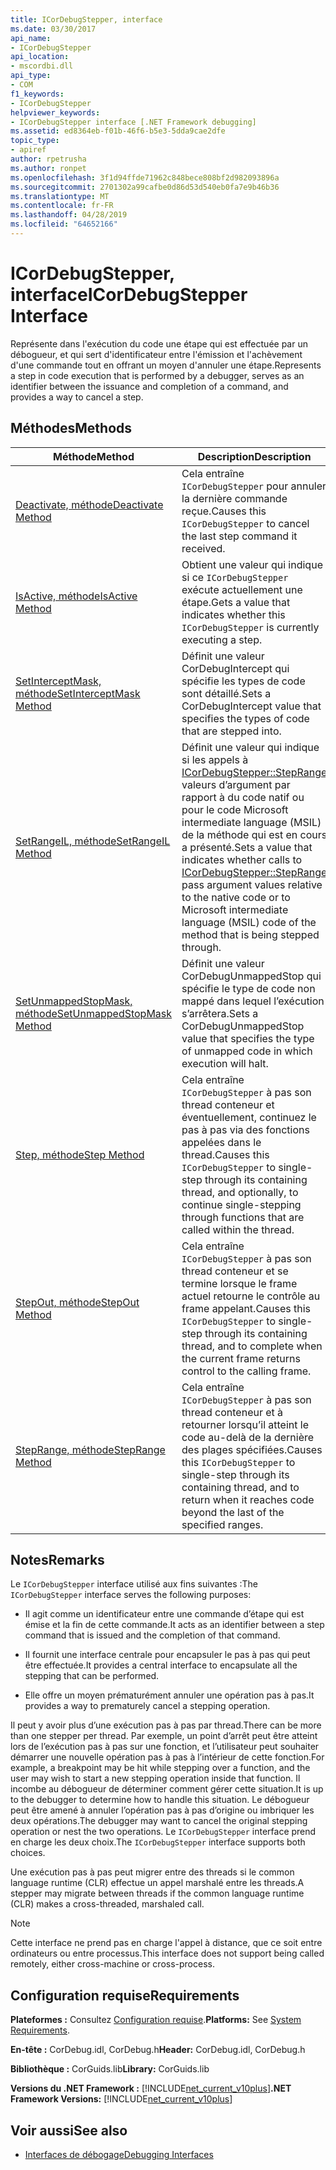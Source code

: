 ```yaml
---
title: ICorDebugStepper, interface
ms.date: 03/30/2017
api_name:
- ICorDebugStepper
api_location:
- mscordbi.dll
api_type:
- COM
f1_keywords:
- ICorDebugStepper
helpviewer_keywords:
- ICorDebugStepper interface [.NET Framework debugging]
ms.assetid: ed8364eb-f01b-46f6-b5e3-5dda9cae2dfe
topic_type:
- apiref
author: rpetrusha
ms.author: ronpet
ms.openlocfilehash: 3f1d94ffde71962c848bece808bf2d982093896a
ms.sourcegitcommit: 2701302a99cafbe0d86d53d540eb0fa7e9b46b36
ms.translationtype: MT
ms.contentlocale: fr-FR
ms.lasthandoff: 04/28/2019
ms.locfileid: "64652166"
---
```

# <a name="icordebugstepper-interface"></a><span data-ttu-id="51429-102">ICorDebugStepper, interface</span><span class="sxs-lookup"><span data-stu-id="51429-102">ICorDebugStepper Interface</span></span>
<span data-ttu-id="51429-103">Représente dans l'exécution du code une étape qui est effectuée par un débogueur, et qui sert d'identificateur entre l'émission et l'achèvement d'une commande tout en offrant un moyen d'annuler une étape.</span><span class="sxs-lookup"><span data-stu-id="51429-103">Represents a step in code execution that is performed by a debugger, serves as an identifier between the issuance and completion of a command, and provides a way to cancel a step.</span></span>  
  
## <a name="methods"></a><span data-ttu-id="51429-104">Méthodes</span><span class="sxs-lookup"><span data-stu-id="51429-104">Methods</span></span>  
  
|<span data-ttu-id="51429-105">Méthode</span><span class="sxs-lookup"><span data-stu-id="51429-105">Method</span></span>|<span data-ttu-id="51429-106">Description</span><span class="sxs-lookup"><span data-stu-id="51429-106">Description</span></span>|  
|------------|-----------------|  
|[<span data-ttu-id="51429-107">Deactivate, méthode</span><span class="sxs-lookup"><span data-stu-id="51429-107">Deactivate Method</span></span>](../../../../docs/framework/unmanaged-api/debugging/icordebugstepper-deactivate-method.md)|<span data-ttu-id="51429-108">Cela entraîne `ICorDebugStepper` pour annuler la dernière commande reçue.</span><span class="sxs-lookup"><span data-stu-id="51429-108">Causes this `ICorDebugStepper` to cancel the last step command it received.</span></span>|  
|[<span data-ttu-id="51429-109">IsActive, méthode</span><span class="sxs-lookup"><span data-stu-id="51429-109">IsActive Method</span></span>](../../../../docs/framework/unmanaged-api/debugging/icordebugstepper-isactive-method.md)|<span data-ttu-id="51429-110">Obtient une valeur qui indique si ce `ICorDebugStepper` exécute actuellement une étape.</span><span class="sxs-lookup"><span data-stu-id="51429-110">Gets a value that indicates whether this `ICorDebugStepper` is currently executing a step.</span></span>|  
|[<span data-ttu-id="51429-111">SetInterceptMask, méthode</span><span class="sxs-lookup"><span data-stu-id="51429-111">SetInterceptMask Method</span></span>](../../../../docs/framework/unmanaged-api/debugging/icordebugstepper-setinterceptmask-method.md)|<span data-ttu-id="51429-112">Définit une valeur CorDebugIntercept qui spécifie les types de code sont détaillé.</span><span class="sxs-lookup"><span data-stu-id="51429-112">Sets a CorDebugIntercept value that specifies the types of code that are stepped into.</span></span>|  
|[<span data-ttu-id="51429-113">SetRangeIL, méthode</span><span class="sxs-lookup"><span data-stu-id="51429-113">SetRangeIL Method</span></span>](../../../../docs/framework/unmanaged-api/debugging/icordebugstepper-setrangeil-method.md)|<span data-ttu-id="51429-114">Définit une valeur qui indique si les appels à [ICorDebugStepper::StepRange](../../../../docs/framework/unmanaged-api/debugging/icordebugstepper-steprange-method.md) valeurs d’argument par rapport à du code natif ou pour le code Microsoft intermediate language (MSIL) de la méthode qui est en cours a présenté.</span><span class="sxs-lookup"><span data-stu-id="51429-114">Sets a value that indicates whether calls to [ICorDebugStepper::StepRange](../../../../docs/framework/unmanaged-api/debugging/icordebugstepper-steprange-method.md) pass argument values relative to the native code or to Microsoft intermediate language (MSIL) code of the method that is being stepped through.</span></span>|  
|[<span data-ttu-id="51429-115">SetUnmappedStopMask, méthode</span><span class="sxs-lookup"><span data-stu-id="51429-115">SetUnmappedStopMask Method</span></span>](../../../../docs/framework/unmanaged-api/debugging/icordebugstepper-setunmappedstopmask-method.md)|<span data-ttu-id="51429-116">Définit une valeur CorDebugUnmappedStop qui spécifie le type de code non mappé dans lequel l’exécution s’arrêtera.</span><span class="sxs-lookup"><span data-stu-id="51429-116">Sets a CorDebugUnmappedStop value that specifies the type of unmapped code in which execution will halt.</span></span>|  
|[<span data-ttu-id="51429-117">Step, méthode</span><span class="sxs-lookup"><span data-stu-id="51429-117">Step Method</span></span>](../../../../docs/framework/unmanaged-api/debugging/icordebugstepper-step-method.md)|<span data-ttu-id="51429-118">Cela entraîne `ICorDebugStepper` à pas son thread conteneur et éventuellement, continuez le pas à pas via des fonctions appelées dans le thread.</span><span class="sxs-lookup"><span data-stu-id="51429-118">Causes this `ICorDebugStepper` to single-step through its containing thread, and optionally, to continue single-stepping through functions that are called within the thread.</span></span>|  
|[<span data-ttu-id="51429-119">StepOut, méthode</span><span class="sxs-lookup"><span data-stu-id="51429-119">StepOut Method</span></span>](../../../../docs/framework/unmanaged-api/debugging/icordebugstepper-stepout-method.md)|<span data-ttu-id="51429-120">Cela entraîne `ICorDebugStepper` à pas son thread conteneur et se termine lorsque le frame actuel retourne le contrôle au frame appelant.</span><span class="sxs-lookup"><span data-stu-id="51429-120">Causes this `ICorDebugStepper` to single-step through its containing thread, and to complete when the current frame returns control to the calling frame.</span></span>|  
|[<span data-ttu-id="51429-121">StepRange, méthode</span><span class="sxs-lookup"><span data-stu-id="51429-121">StepRange Method</span></span>](../../../../docs/framework/unmanaged-api/debugging/icordebugstepper-steprange-method.md)|<span data-ttu-id="51429-122">Cela entraîne `ICorDebugStepper` à pas son thread conteneur et à retourner lorsqu’il atteint le code au-delà de la dernière des plages spécifiées.</span><span class="sxs-lookup"><span data-stu-id="51429-122">Causes this `ICorDebugStepper` to single-step through its containing thread, and to return when it reaches code beyond the last of the specified ranges.</span></span>|  
  
## <a name="remarks"></a><span data-ttu-id="51429-123">Notes</span><span class="sxs-lookup"><span data-stu-id="51429-123">Remarks</span></span>  
 <span data-ttu-id="51429-124">Le `ICorDebugStepper` interface utilisé aux fins suivantes :</span><span class="sxs-lookup"><span data-stu-id="51429-124">The `ICorDebugStepper` interface serves the following purposes:</span></span>  
  
- <span data-ttu-id="51429-125">Il agit comme un identificateur entre une commande d’étape qui est émise et la fin de cette commande.</span><span class="sxs-lookup"><span data-stu-id="51429-125">It acts as an identifier between a step command that is issued and the completion of that command.</span></span>  
  
- <span data-ttu-id="51429-126">Il fournit une interface centrale pour encapsuler le pas à pas qui peut être effectuée.</span><span class="sxs-lookup"><span data-stu-id="51429-126">It provides a central interface to encapsulate all the stepping that can be performed.</span></span>  
  
- <span data-ttu-id="51429-127">Elle offre un moyen prématurément annuler une opération pas à pas.</span><span class="sxs-lookup"><span data-stu-id="51429-127">It provides a way to prematurely cancel a stepping operation.</span></span>  
  
 <span data-ttu-id="51429-128">Il peut y avoir plus d’une exécution pas à pas par thread.</span><span class="sxs-lookup"><span data-stu-id="51429-128">There can be more than one stepper per thread.</span></span> <span data-ttu-id="51429-129">Par exemple, un point d’arrêt peut être atteint lors de l’exécution pas à pas sur une fonction, et l’utilisateur peut souhaiter démarrer une nouvelle opération pas à pas à l’intérieur de cette fonction.</span><span class="sxs-lookup"><span data-stu-id="51429-129">For example, a breakpoint may be hit while stepping over a function, and the user may wish to start a new stepping operation inside that function.</span></span> <span data-ttu-id="51429-130">Il incombe au débogueur de déterminer comment gérer cette situation.</span><span class="sxs-lookup"><span data-stu-id="51429-130">It is up to the debugger to determine how to handle this situation.</span></span> <span data-ttu-id="51429-131">Le débogueur peut être amené à annuler l’opération pas à pas d’origine ou imbriquer les deux opérations.</span><span class="sxs-lookup"><span data-stu-id="51429-131">The debugger may want to cancel the original stepping operation or nest the two operations.</span></span> <span data-ttu-id="51429-132">Le `ICorDebugStepper` interface prend en charge les deux choix.</span><span class="sxs-lookup"><span data-stu-id="51429-132">The `ICorDebugStepper` interface supports both choices.</span></span>  
  
 <span data-ttu-id="51429-133">Une exécution pas à pas peut migrer entre des threads si le common language runtime (CLR) effectue un appel marshalé entre les threads.</span><span class="sxs-lookup"><span data-stu-id="51429-133">A stepper may migrate between threads if the common language runtime (CLR) makes a cross-threaded, marshaled call.</span></span>  
  
> [!NOTE]
>  <span data-ttu-id="51429-134">Cette interface ne prend pas en charge l'appel à distance, que ce soit entre ordinateurs ou entre processus.</span><span class="sxs-lookup"><span data-stu-id="51429-134">This interface does not support being called remotely, either cross-machine or cross-process.</span></span>  
  
## <a name="requirements"></a><span data-ttu-id="51429-135">Configuration requise</span><span class="sxs-lookup"><span data-stu-id="51429-135">Requirements</span></span>  
 <span data-ttu-id="51429-136">**Plateformes :** Consultez [Configuration requise](../../../../docs/framework/get-started/system-requirements.md).</span><span class="sxs-lookup"><span data-stu-id="51429-136">**Platforms:** See [System Requirements](../../../../docs/framework/get-started/system-requirements.md).</span></span>  
  
 <span data-ttu-id="51429-137">**En-tête :** CorDebug.idl, CorDebug.h</span><span class="sxs-lookup"><span data-stu-id="51429-137">**Header:** CorDebug.idl, CorDebug.h</span></span>  
  
 <span data-ttu-id="51429-138">**Bibliothèque :** CorGuids.lib</span><span class="sxs-lookup"><span data-stu-id="51429-138">**Library:** CorGuids.lib</span></span>  
  
 <span data-ttu-id="51429-139">**Versions du .NET Framework :** [!INCLUDE[net_current_v10plus](../../../../includes/net-current-v10plus-md.md)]</span><span class="sxs-lookup"><span data-stu-id="51429-139">**.NET Framework Versions:** [!INCLUDE[net_current_v10plus](../../../../includes/net-current-v10plus-md.md)]</span></span>  
  
## <a name="see-also"></a><span data-ttu-id="51429-140">Voir aussi</span><span class="sxs-lookup"><span data-stu-id="51429-140">See also</span></span>

- [<span data-ttu-id="51429-141">Interfaces de débogage</span><span class="sxs-lookup"><span data-stu-id="51429-141">Debugging Interfaces</span></span>](../../../../docs/framework/unmanaged-api/debugging/debugging-interfaces.md)
